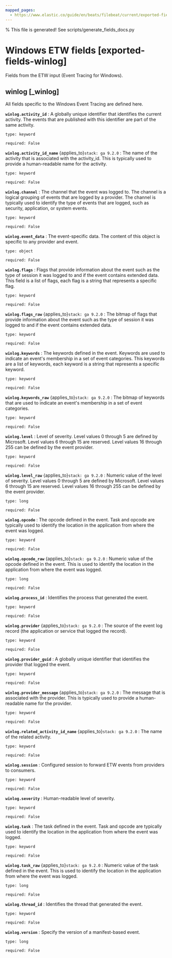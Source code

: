 ```yaml
---
mapped_pages:
  - https://www.elastic.co/guide/en/beats/filebeat/current/exported-fields-winlog.html
---
```


% This file is generated! See scripts/generate_fields_docs.py

# Windows ETW fields [exported-fields-winlog]

Fields from the ETW input (Event Tracing for Windows).

## winlog [_winlog]

All fields specific to the Windows Event Tracing are defined here.

**`winlog.activity_id`**
:   A globally unique identifier that identifies the current activity. The events that are published with this identifier are part of the same activity.

    type: keyword

    required: False


**`winlog.activity_id_name`** {applies_to}`stack: ga 9.2.0`
:   The name of the activity that is associated with the activity_id. This is typically used to provide a human-readable name for the activity.

    type: keyword

    required: False


**`winlog.channel`**
:   The channel that the event was logged to. The channel is a logical grouping of events that are logged by a provider. The channel is typically used to identify the type of events that are logged, such as security, application, or system events.

    type: keyword

    required: False


**`winlog.event_data`**
:   The event-specific data. The content of this object is specific to any provider and event.

    type: object

    required: False


**`winlog.flags`**
:   Flags that provide information about the event such as the type of session it was logged to and if the event contains extended data. This field is a list of flags, each flag is a string that represents a specific flag.

    type: keyword

    required: False


**`winlog.flags_raw`** {applies_to}`stack: ga 9.2.0`
:   The bitmap of flags that provide information about the event such as the type of session it was logged to and if the event contains extended data.

    type: keyword

    required: False


**`winlog.keywords`**
:   The keywords defined in the event. Keywords are used to indicate an event's membership in a set of event categories. This keywords are a list of keywords, each keyword is a string that represents a specific keyword.

    type: keyword

    required: False


**`winlog.keywords_raw`** {applies_to}`stack: ga 9.2.0`
:   The bitmap of keywords that are used to indicate an event's membership in a set of event categories.

    type: keyword

    required: False


**`winlog.level`**
:   Level of severity. Level values 0 through 5 are defined by Microsoft. Level values 6 through 15 are reserved. Level values 16 through 255 can be defined by the event provider.

    type: keyword

    required: False


**`winlog.level_raw`** {applies_to}`stack: ga 9.2.0`
:   Numeric value of the level of severity. Level values 0 through 5 are defined by Microsoft. Level values 6 through 15 are reserved. Level values 16 through 255 can be defined by the event provider.

    type: long

    required: False


**`winlog.opcode`**
:   The opcode defined in the event. Task and opcode are typically used to identify the location in the application from where the event was logged.

    type: keyword

    required: False


**`winlog.opcode_raw`** {applies_to}`stack: ga 9.2.0`
:   Numeric value of the opcode defined in the event. This is used to identify the location in the application from where the event was logged.

    type: long

    required: False


**`winlog.process_id`**
:   Identifies the process that generated the event.

    type: keyword

    required: False


**`winlog.provider`** {applies_to}`stack: ga 9.2.0`
:   The source of the event log record (the application or service that logged the record).

    type: keyword

    required: False


**`winlog.provider_guid`**
:   A globally unique identifier that identifies the provider that logged the event.

    type: keyword

    required: False


**`winlog.provider_message`** {applies_to}`stack: ga 9.2.0`
:   The message that is associated with the provider. This is typically used to provide a human-readable name for the provider.

    type: keyword

    required: False


**`winlog.related_activity_id_name`** {applies_to}`stack: ga 9.2.0`
:   The name of the related activity.

    type: keyword

    required: False


**`winlog.session`**
:   Configured session to forward ETW events from providers to consumers.

    type: keyword

    required: False


**`winlog.severity`**
:   Human-readable level of severity.

    type: keyword

    required: False


**`winlog.task`**
:   The task defined in the event. Task and opcode are typically used to identify the location in the application from where the event was logged.

    type: keyword

    required: False


**`winlog.task_raw`** {applies_to}`stack: ga 9.2.0`
:   Numeric value of the task defined in the event. This is used to identify the location in the application from where the event was logged.

    type: long

    required: False


**`winlog.thread_id`**
:   Identifies the thread that generated the event.

    type: keyword

    required: False


**`winlog.version`**
:   Specify the version of a manifest-based event.

    type: long

    required: False


